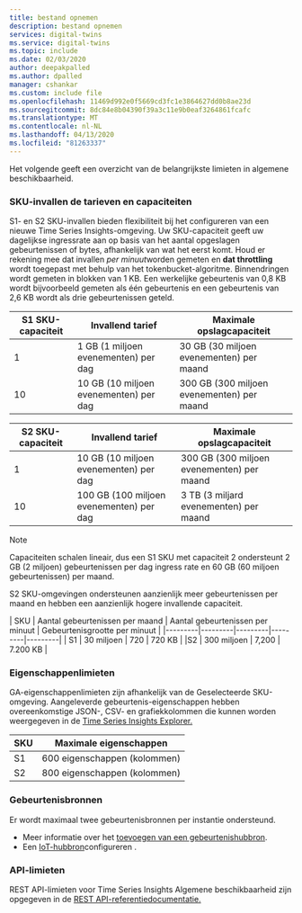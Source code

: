 ```yaml
---
title: bestand opnemen
description: bestand opnemen
services: digital-twins
ms.service: digital-twins
ms.topic: include
ms.date: 02/03/2020
author: deepakpalled
ms.author: dpalled
manager: cshankar
ms.custom: include file
ms.openlocfilehash: 11469d992e0f5669cd3fc1e3864627dd0b8ae23d
ms.sourcegitcommit: 8dc84e8b04390f39a3c11e9b0eaf3264861fcafc
ms.translationtype: MT
ms.contentlocale: nl-NL
ms.lasthandoff: 04/13/2020
ms.locfileid: "81263337"
---
```

Het volgende geeft een overzicht van de belangrijkste limieten in algemene beschikbaarheid.

### <a name="sku-ingress-rates-and-capacities"></a>SKU-invallen de tarieven en capaciteiten

S1- en S2 SKU-invallen bieden flexibiliteit bij het configureren van een nieuwe Time Series Insights-omgeving. Uw SKU-capaciteit geeft uw dagelijkse ingressrate aan op basis van het aantal opgeslagen gebeurtenissen of bytes, afhankelijk van wat het eerst komt. Houd er rekening mee dat invallen *per minuut*worden gemeten en **dat throttling** wordt toegepast met behulp van het tokenbucket-algoritme. Binnendringen wordt gemeten in blokken van 1 KB. Een werkelijke gebeurtenis van 0,8 KB wordt bijvoorbeeld gemeten als één gebeurtenis en een gebeurtenis van 2,6 KB wordt als drie gebeurtenissen geteld.

| S1 SKU-capaciteit | Invallend tarief | Maximale opslagcapaciteit
| --- | --- | --- |
| 1 | 1 GB (1 miljoen evenementen) per dag | 30 GB (30 miljoen evenementen) per maand |
| 10 | 10 GB (10 miljoen evenementen) per dag | 300 GB (300 miljoen evenementen) per maand |

| S2 SKU-capaciteit | Invallend tarief | Maximale opslagcapaciteit
| --- | --- | --- |
| 1 | 10 GB (10 miljoen evenementen) per dag | 300 GB (300 miljoen evenementen) per maand |
| 10 | 100 GB (100 miljoen evenementen) per dag | 3 TB (3 miljard evenementen) per maand |

> [!NOTE]
> Capaciteiten schalen lineair, dus een S1 SKU met capaciteit 2 ondersteunt 2 GB (2 miljoen) gebeurtenissen per dag ingress rate en 60 GB (60 miljoen gebeurtenissen) per maand.

S2 SKU-omgevingen ondersteunen aanzienlijk meer gebeurtenissen per maand en hebben een aanzienlijk hogere invallende capaciteit.

| SKU  | Aantal gebeurtenissen per maand  | Aantal gebeurtenissen per minuut | Gebeurtenisgrootte per minuut  |
|---------|---------|---------|---------|---------|
| S1     |   30 miljoen   |  720    |  720 KB   |
 |S2     |   300 miljoen   | 7,200   | 7.200 KB  |

### <a name="property-limits"></a>Eigenschappenlimieten

GA-eigenschappenlimieten zijn afhankelijk van de Geselecteerde SKU-omgeving. Aangeleverde gebeurtenis-eigenschappen hebben overeenkomstige JSON-, CSV- en grafiekkolommen die kunnen worden weergegeven in de [Time Series Insights Explorer.](https://docs.microsoft.com/azure/time-series-insights/time-series-quickstart)

| SKU | Maximale eigenschappen |
| --- | --- |
| S1 | 600 eigenschappen (kolommen) |
| S2 | 800 eigenschappen (kolommen) |

### <a name="event-sources"></a>Gebeurtenisbronnen

Er wordt maximaal twee gebeurtenisbronnen per instantie ondersteund. 

* Meer informatie over het [toevoegen van een gebeurtenishubbron](https://docs.microsoft.com/azure/time-series-insights/time-series-insights-how-to-add-an-event-source-eventhub).
* Een [IoT-hubbron](https://docs.microsoft.com/azure/time-series-insights/time-series-insights-how-to-add-an-event-source-iothub)configureren .

### <a name="api-limits"></a>API-limieten

REST API-limieten voor Time Series Insights Algemene beschikbaarheid zijn opgegeven in de [REST API-referentiedocumentatie.](https://docs.microsoft.com/rest/api/time-series-insights/ga-query-api#limits)